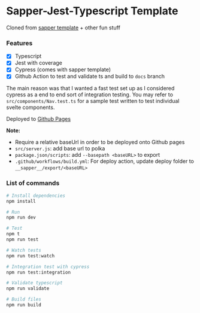 # Sapper-Jest-Typescript Template

Cloned from [sapper template](https://github.com/sveltejs/sapper-template) + other fun stuff

### Features
- [x] Typescript
- [x] Jest with coverage
- [x] Cypress (comes with sapper template)
- [x] Github Action to test and validate ts and build to `docs` branch

The main reason was that I wanted a fast test set up as I considered cypress as a end to end sort of integration testing. You may refer to `src/components/Nav.test.ts` for a sample test written to test individual svelte components.

Deployed to [Github Pages](https://kohrongying.github.io/sapper-jest-typescript-template/)

**Note:**
- Require a relative baseUrl in order to be deployed onto Github pages
- `src/server.js`: add base url to polka
- `package.json/scripts`: add `--basepath <baseURL>` to export
- `.github/workflows/build.yml`: For deploy action, update deploy folder to `__sapper__/export/<baseURL>`

### List of commands

```bash
# Install dependencies
npm install

# Run
npm run dev

# Test
npm t 
npm run test

# Watch tests
npm run test:watch

# Integration test with cypress
npm run test:integration

# Validate typescript
npm run validate

# Build files
npm run build
```

